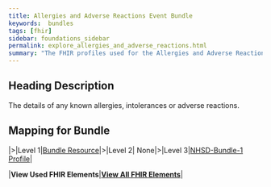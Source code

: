 ```yaml
---
title: Allergies and Adverse Reactions Event Bundle
keywords:  bundles
tags: [fhir]
sidebar: foundations_sidebar
permalink: explore_allergies_and_adverse_reactions.html
summary: "The FHIR profiles used for the Allergies and Adverse Reactions Bundle"
---
```


## Heading Description ##
The details of any known allergies, intolerances or adverse reactions.

## Mapping for Bundle ##

|>|Level 1|[Bundle Resource](http://hl7.org/fhir/stu3/bundle.html)|>|Level 2| None|>|Level 3|[NHSD-Bundle-1 Profile](http://xxx)|


|**View Used FHIR Elements**|**[View All FHIR Elements](explore_allergies_and_adverse_reactions_all.html#mapping-for-bundle)**|